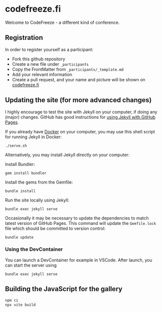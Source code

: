 codefreeze.fi
=============

Welcome to CodeFreeze - a different kind of conference.


## Registration

In order to register yourself as a participant:

 * Fork this github repository
 * Create a new file under <code>_participants</code>
 * Copy the FrontMatter from <code>_participants/_template.md</code>
 * Add your relevant information
 * Create a pull request, and your name and picture will be shown on [codefreeze.fi](https://codefreeze.fi/#participants)


## Updating the site (for more advanced changes)

I highly encourage to test the site with Jekyll on your computer, if doing any (major) changes. GitHub has good instructions for [using Jekyll with GitHub Pages](https://help.github.com/en/articles/using-jekyll-as-a-static-site-generator-with-github-pages).

If you already have [Docker](https://www.docker.com/) on your computer, you may use this shell script for running Jekyll in Docker:

    ./serve.sh

Alternatively, you may install Jekyll directly on your computer:

Install Bundler:

    gem install bundler

Install the gems from the Gemfile:

    bundle install

Run the site locally using Jekyll:

    bundle exec jekyll serve

Occasionally it may be necessary to update the dependencies to match latest version of GitHub Pages. This command will update the `Gemfile.lock` file which should be committed to version control:

    bundle update

### Using the DevContainer

You can launch a DevContainer for example in VSCode. After launch, you can start the server using

    bundle exec jekyll serve

## Building the JavaScript for the gallery

```bash
npm ci
npx vite build
```